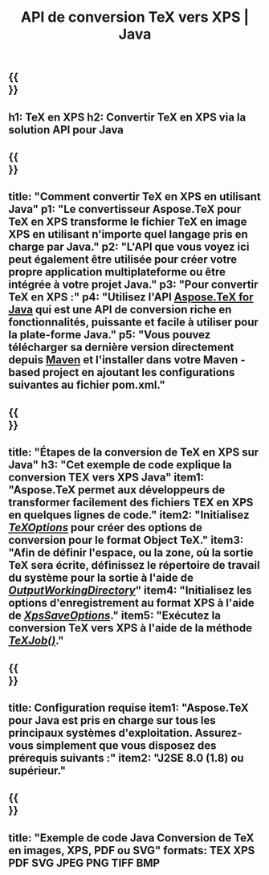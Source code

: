 ﻿---
translation: true
template: /_templates/_conversion-child-java.md
title: API de conversion TeX vers XPS | Java
description: Fonctionnalité de conversion TeX vers XPS. Intégrez cette bibliothèque Java sur site dans votre projet ou utilisez des applications multiplateformes pour convertir TeX en XPS.
keywords: tex à xps api java, tex2xps intégrer
url: /java/conversion/tex-to-xps/
family: tex
platformtag: java
feature: conversion
informat: TEX
outformat: XPS
otherformats: BMP PNG JPEG TIFF PDF SVG
---

{{<section banner>}}
---
h1: TeX en XPS
h2: Convertir TeX en XPS via la solution API pour Java
---

{{<section overview>}}
---
title: "Comment convertir TeX en XPS en utilisant Java"
p1: "Le convertisseur Aspose.TeX pour TeX en XPS transforme le fichier TeX en image XPS en utilisant n'importe quel langage pris en charge par Java."
p2: "L'API que vous voyez ici peut également être utilisée pour créer votre propre application multiplateforme ou être intégrée à votre projet Java."
p3: "Pour convertir TeX en XPS :"
p4: "Utilisez l'API [Aspose.TeX for Java](https://products.aspose.com/tex/java) qui est une API de conversion riche en fonctionnalités, puissante et facile à utiliser pour la plate-forme Java."
p5: "Vous pouvez télécharger sa dernière version directement depuis [Maven](https://repository.aspose.com/webapp/#/artifacts/browse/tree/General/repo/com/aspose/aspose-tex) et l'installer dans votre Maven -based project en ajoutant les configurations suivantes au fichier pom.xml."
---

{{<section feature1>}}
---
title: "Étapes de la conversion de TeX en XPS sur Java"
h3: "Cet exemple de code explique la conversion TEX vers XPS Java"
item1: "Aspose.TeX permet aux développeurs de transformer facilement des fichiers TEX en XPS en quelques lignes de code."
item2: "Initialisez [*TeXOptions*](https://reference.aspose.com/tex/java/com.aspose.tex/TeXOptions) pour créer des options de conversion pour le format Object TeX."
item3: "Afin de définir l'espace, ou la zone, où la sortie TeX sera écrite, définissez le répertoire de travail du système pour la sortie à l'aide de [*OutputWorkingDirectory*](https://reference.aspose.com/tex/java/com.aspose.tex/TeXOptions#getOutputWorkingDirectory--)"
item4: "Initialisez les options d'enregistrement au format XPS à l'aide de [*XpsSaveOptions*](https://reference.aspose.com/tex/java/com.aspose.tex.rendering/XpsSaveOptions)."
item5: "Exécutez la conversion TeX vers XPS à l'aide de la méthode [*TeXJob()*](https://reference.aspose.com/tex/java/com.aspose.tex/TeXJob)."
---

{{<section feature2>}}
---
title: Configuration requise
item1: "Aspose.TeX pour Java est pris en charge sur tous les principaux systèmes d'exploitation. Assurez-vous simplement que vous disposez des prérequis suivants :"
item2: "J2SE 8.0 (1.8) ou supérieur."
---

{{<section widget>}}
---
title: "Exemple de code Java Conversion de TeX en images, XPS, PDF ou SVG"
formats: TEX XPS PDF SVG JPEG PNG TIFF BMP
---